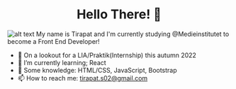 ### <h1 align=center>Hello There! 👋</h1> 
![alt text](https://i.imgur.com/AlcII4u.jpeg)
My name is Tirapat and I'm currently studying @Medieinstitutet to become a Front End Developer!

<!--
**TirapatS/TirapatS** is a ✨ _special_ ✨ repository because its `README.md` (this file) appears on your GitHub profile.

Here are some ideas to get you started:
-->

- 👀 On a lookout for a LIA/Praktik(Internship) this autumn 2022
- 🌱 I’m currently learning; React
- 📖 Some knowledge: HTML/CSS, JavaScript, Bootstrap
- 📫 How to reach me: tirapat.s02@gmail.com
